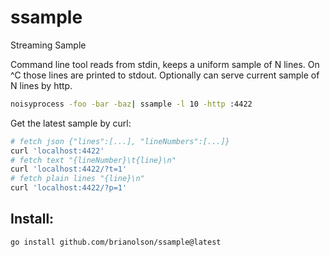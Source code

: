 # ssample
Streaming Sample

Command line tool reads from stdin, keeps a uniform sample of N lines. On ^C those lines are printed to stdout. Optionally can serve current sample of N lines by http.

```sh
noisyprocess -foo -bar -baz| ssample -l 10 -http :4422
```

Get the latest sample by curl:

```sh
# fetch json {"lines":[...], "lineNumbers":[...]}
curl 'localhost:4422'
# fetch text "{lineNumber}\t{line}\n"
curl 'localhost:4422/?t=1'
# fetch plain lines "{line}\n"
curl 'localhost:4422/?p=1'
```

## Install:

```sh
go install github.com/brianolson/ssample@latest
```
